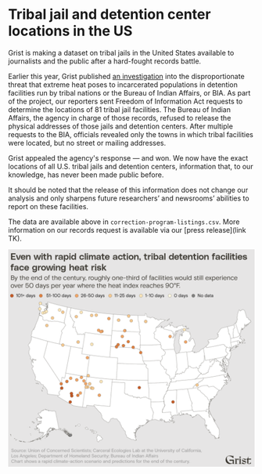 # Tribal jail and detention center locations in the US

Grist is making a dataset on tribal jails in the United States available to journalists and the public after a hard-fought records battle.

Earlier this year, Grist published [an investigation](https://grist.org/indigenous/tribal-jail-climate-change-extreme-heat/) into the disproportionate threat that extreme heat poses to incarcerated populations in detention facilities run by tribal nations or the Bureau of Indian Affairs, or BIA. As part of the project, our reporters sent Freedom of Information Act requests to determine the locations of 81 tribal jail facilities. The Bureau of Indian Affairs, the agency in charge of those records, refused to release the physical addresses of those jails and detention centers. After multiple requests to the BIA, officials revealed only the towns in which tribal facilities were located, but no street or mailing addresses. 

Grist appealed the agency's response — and won. We now have the exact locations of all U.S. tribal jails and detention centers, information that, to our knowledge, has never been made public before.

It should be noted that the release of this information does not change our analysis and only sharpens future researchers’ and newsrooms’ abilities to report on these facilities.

The data are available above in `correction-program-listings.csv`. More information on our records request is available via our [press release](link TK).


![A map of the United States showing the locations of tribal jails. By the end of the century, about one-third of facilities will experience more than 50 days per year in which the heat index will rise above 90ºF.](facilities-map.png)
